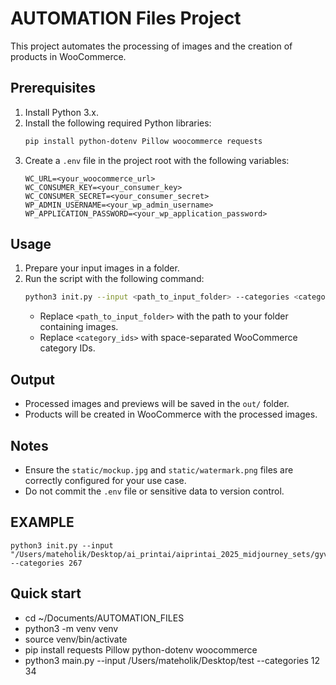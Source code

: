 # AUTOMATION Files Project

This project automates the processing of images and the creation of products in WooCommerce.

## Prerequisites
1. Install Python 3.x.
2. Install the following required Python libraries:
   ```bash
   pip install python-dotenv Pillow woocommerce requests
   ```
3. Create a `.env` file in the project root with the following variables:
   ```env
   WC_URL=<your_woocommerce_url>
   WC_CONSUMER_KEY=<your_consumer_key>
   WC_CONSUMER_SECRET=<your_consumer_secret>
   WP_ADMIN_USERNAME=<your_wp_admin_username>
   WP_APPLICATION_PASSWORD=<your_wp_application_password>
   ```

## Usage
1. Prepare your input images in a folder.
2. Run the script with the following command:
   ```bash
   python3 init.py --input <path_to_input_folder> --categories <category_ids>
   ```
   - Replace `<path_to_input_folder>` with the path to your folder containing images.
   - Replace `<category_ids>` with space-separated WooCommerce category IDs.

## Output
- Processed images and previews will be saved in the `out/` folder.
- Products will be created in WooCommerce with the processed images.

## Notes
- Ensure the `static/mockup.jpg` and `static/watermark.png` files are correctly configured for your use case.
- Do not commit the `.env` file or sensitive data to version control.

## EXAMPLE
```
python3 init.py --input "/Users/mateholik/Desktop/ai_printai/aiprintai_2025_midjourney_sets/gyvunai" --categories 267
  ```

## Quick start
- cd ~/Documents/AUTOMATION_FILES
- python3 -m venv venv
- source venv/bin/activate
- pip install requests Pillow python-dotenv woocommerce
- python3 main.py --input /Users/mateholik/Desktop/test --categories 12 34